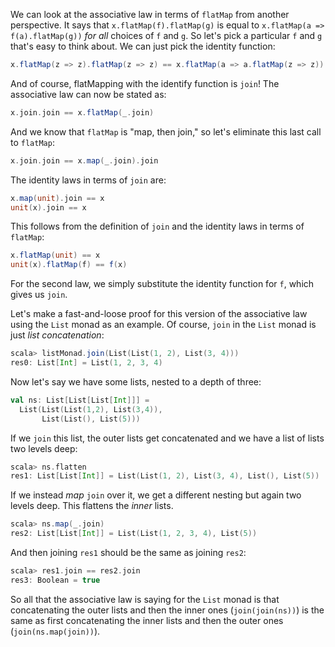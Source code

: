 We can look at the associative law in terms of `flatMap` from another perspective. It says that `x.flatMap(f).flatMap(g)` is equal to `x.flatMap(a => f(a).flatMap(g))` _for all_ choices of `f` and `g`. So let's pick a particular `f` and `g` that's easy to think about. We can just pick the identity function:

```scala
x.flatMap(z => z).flatMap(z => z) == x.flatMap(a => a.flatMap(z => z))
```

And of course, flatMapping with the identify function is `join`! The associative law can now be stated as:

```scala
x.join.join == x.flatMap(_.join)
```

And we know that `flatMap` is "map, then join," so let's eliminate this last call to `flatMap`:

```scala
x.join.join == x.map(_.join).join
```

The identity laws in terms of `join` are:

```scala
x.map(unit).join == x
unit(x).join == x
```

This follows from the definition of `join` and the identity laws in terms of `flatMap`:

```scala
x.flatMap(unit) == x
unit(x).flatMap(f) == f(x)
```

For the second law, we simply substitute the identity function for `f`, which gives us `join`.

Let's make a fast-and-loose proof for this version of the associative law using the `List` monad as an example. Of course, `join` in the `List` monad is just _list concatenation_:

```scala
scala> listMonad.join(List(List(1, 2), List(3, 4)))
res0: List[Int] = List(1, 2, 3, 4)
```

Now let's say we have some lists, nested to a depth of three:

```scala
val ns: List[List[List[Int]]] =
  List(List(List(1,2), List(3,4)),
       List(List(), List(5)))
```

If we `join` this list, the outer lists get concatenated and we have a list of lists two levels deep:

```scala
scala> ns.flatten
res1: List[List[Int]] = List(List(1, 2), List(3, 4), List(), List(5))
```

If we instead _map_ `join` over it, we get a different nesting but again two levels deep. This flattens the _inner_ lists.

```scala
scala> ns.map(_.join)
res2: List[List[Int]] = List(List(1, 2, 3, 4), List(5))
```

And then joining `res1` should be the same as joining `res2`:

```scala
scala> res1.join == res2.join
res3: Boolean = true
```

So all that the associative law is saying for the `List` monad is that concatenating the outer lists and then the inner ones (`join(join(ns))`) is the same as first concatenating the inner lists and then the outer ones (`join(ns.map(join))`).
